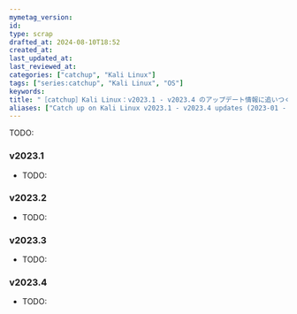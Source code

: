 ```yaml
---
mymetag_version:
id:
type: scrap
drafted_at: 2024-08-10T18:52
created_at:
last_updated_at:
last_reviewed_at:
categories: ["catchup", "Kali Linux"]
tags: ["series:catchup", "Kali Linux", "OS"]
keywords:
title: "［catchup］Kali Linux：v2023.1 - v2023.4 のアップデート情報に追いつく (2023-01 - 2023-12）"
aliases: ["Catch up on Kali Linux v2023.1 - v2023.4 updates (2023-01 - 2023-12）"]
---
```


TODO:

### v2023.1
- TODO:
### v2023.2
- TODO:
### v2023.3
- TODO:
### v2023.4
- TODO:
